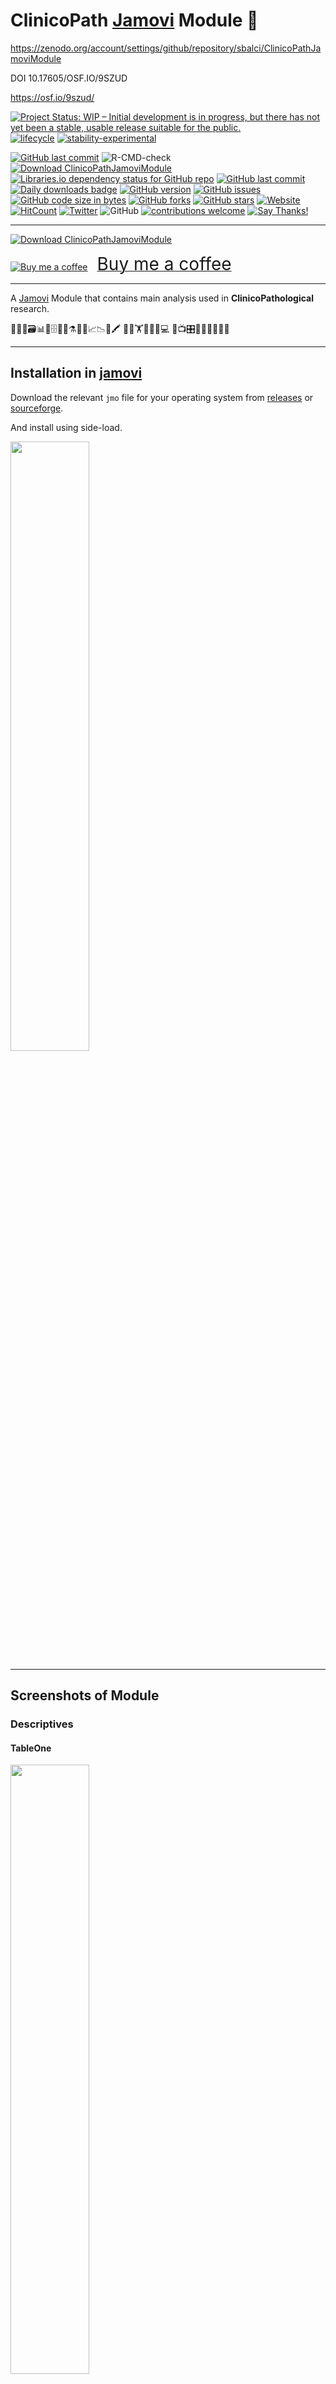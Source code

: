 
<!-- README.md is generated from README.Rmd. Please edit that file -->

# ClinicoPath [Jamovi](https://www.jamovi.org) Module 🔬

<https://zenodo.org/account/settings/github/repository/sbalci/ClinicoPathJamoviModule>

DOI 10.17605/OSF.IO/9SZUD

<https://osf.io/9szud/>

<!-- badges: start -->

[![Project Status: WIP – Initial development is in progress, but there
has not yet been a stable, usable release suitable for the
public.](https://www.repostatus.org/badges/latest/wip.svg)](https://www.repostatus.org/#wip)
[![lifecycle](https://img.shields.io/badge/lifecycle-experimental-orange.svg)](https://www.tidyverse.org/lifecycle/)
[![stability-experimental](https://img.shields.io/badge/stability-experimental-orange.svg)](https://github.com/joethorley/stability-badges#experimental)

[![GitHub last
commit](https://img.shields.io/github/last-commit/sbalci/clinicopathjamovimodule.svg)](https://github.com/sbalci/clinicopathjamovimodule/commits/master)
![R-CMD-check](https://github.com/sbalci/ClinicoPathJamoviModule/workflows/R-CMD-check/badge.svg)
[![Download
ClinicoPathJamoviModule](https://img.shields.io/sourceforge/dt/clinicopathjamovimodule.svg)](https://sourceforge.net/projects/clinicopathjamovimodule/files/latest/download)
[![Libraries.io dependency status for GitHub
repo](https://img.shields.io/librariesio/github/sbalci/clinicopathjamovimodule.svg)](https://libraries.io/github/sbalci/clinicopathjamovimodule)
[![GitHub last
commit](https://img.shields.io/github/last-commit/sbalci/clinicopathjamovimodule.svg)](https://github.com/sbalci/clinicopathjamovimodule/commits/master)
[![Daily downloads
badge](https://cranlogs.r-pkg.org/badges/last-day/clinicopathjamovimodule?color=blue)](https://CRAN.R-project.org/package=clinicopathjamovimodule)
[![GitHub
version](https://img.shields.io/badge/GitHub-0.0.1.1000-orange.svg?style=flat-square)](https://github.com/sbalci/clinicopathjamovimodule/)
[![GitHub
issues](https://img.shields.io/github/issues/sbalci/clinicopathjamovimodule.svg)](https://github.com/sbalci/clinicopathjamovimodule/issues)
[![GitHub code size in
bytes](https://img.shields.io/github/languages/code-size/sbalci/clinicopathjamovimodule.svg)](https://github.com/sbalci/clinicopathjamovimodule)
[![GitHub
forks](https://img.shields.io/github/forks/sbalci/clinicopathjamovimodule.svg)](https://github.com/sbalci/clinicopathjamovimodule/network)
[![GitHub
stars](https://img.shields.io/github/stars/sbalci/clinicopathjamovimodule.svg)](https://github.com/sbalci/clinicopathjamovimodule/stargazers)
[![Website](https://img.shields.io/badge/website-clinicopathjamovimodule-orange.svg?colorB=E91E63)](https://sbalci.github.io/clinicopathjamovimodule/)
[![HitCount](http://hits.dwyl.io/sbalci/clinicopathjamovimodule.svg)](http://hits.dwyl.io/sbalci/clinicopathjamovimodule)
[![Twitter](https://img.shields.io/twitter/url/https/github.com/sbalci/clinicopathjamovimodule.svg?style=social)](https://twitter.com/intent/tweet?text=A%20@jamovistats%20module%20for%20%23histopathology%20%23clinicopathology%20%23pathology%20%23research%20using%20various%20%23rstats%20packages%20📦.%20@serdarbalci&url=https%3A%2F%2Fgithub.com%2Fsbalci%2Fclinicopathjamovimodule)
![GitHub](https://img.shields.io/github/license/sbalci/clinicopathjamovimodule.svg)
[![contributions
welcome](https://img.shields.io/badge/contributions-welcome-brightgreen.svg?style=flat)](https://github.com/sbalci/clinicopathjamovimodule/issues)
[![Say
Thanks\!](https://img.shields.io/badge/Say%20Thanks-!-1EAEDB.svg)](https://saythanks.io/to/sbalci)
<!-- badges: end -->

<!-- [![Download ClinicoPathJamoviModule](https://sourceforge.net/sflogo.php?type=13&group_id=3162830)](https://sourceforge.net/p/clinicopathjamovimodule/) -->

<!-- [![Coverage Status](https://coveralls.io/repos/github/sbalci/clinicopathjamovimodule/badge.svg?branch=master)](https://coveralls.io/github/sbalci/clinicopathjamovimodule?branch=master) -->

<!-- [![Requirements Status](https://requires.io/github/sbalci/clinicopathjamovimodule/requirements.svg?branch=master)](https://requires.io/github/sbalci/clinicopathjamovimodule/requirements/?branch=master) -->

<!-- [![CodeFactor](https://www.codefactor.io/repository/github/sbalci/clinicopathjamovimodule/badge)](https://www.codefactor.io/repository/github/sbalci/clinicopathjamovimodule) -->

<!-- [![DepShield Badge](https://depshield.sonatype.org/badges/sbalci/clinicopathjamovimodule/depshield.svg)](https://depshield.github.io) -->

<!-- [![GuardRails badge](https://badges.guardrails.io/sbalci/clinicopathjamovimodule.svg?token=13e00877a2660679719002a221904a94ad23d9cf7d31e176ad96aeabe1987be8)](https://dashboard.guardrails.io/default/gh/sbalci/clinicopathjamovimodule) -->

-----

[![Download
ClinicoPathJamoviModule](https://a.fsdn.com/con/app/sf-download-button)](https://sourceforge.net/projects/clinicopathjamovimodule/files/latest/download)

<a class="bmc-button" target="_blank" href="https://www.buymeacoffee.com/bS0teIs"><img src="https://cdn.buymeacoffee.com/buttons/bmc-new-btn-logo.svg" alt="Buy me a coffee"><span style="margin-left:15px;font-size:28px !important;">Buy
me a coffee</span></a>

-----

A [Jamovi](https://www.jamovi.org) Module that contains main analysis
used in **ClinicoPathological** research.

🔬👀📑🗃📊🏨🗄📇📖⚗📝🎶📈📉📃🖍 🔬🔬🏋🚴🚙👨💻 📸📺🎛🔭🔬💊🔐🍫🌸

-----

## Installation in [jamovi](https://www.jamovi.org)

Download the relevant `jmo` file for your operating system from
[releases](https://github.com/sbalci/ClinicoPathJamoviModule/releases/)
or
[sourceforge](https://sourceforge.net/projects/clinicopathjamovimodule/files/latest/download).

And install using side-load.

<img src="man/figures/jamovi-sideload.gif" align="center" width = 50% />

-----

## Screenshots of Module

### Descriptives

#### TableOne

<img src="man/figures/jamovi-and-R-tableone.gif" align="center" width = 50% />

#### WriteSummary

<img src="man/figures/jamovi-write-summary-continious-variables.gif" align="center" width = 50% />

#### Report General Features

#### Frequencies

### Comparisons

#### CrossTable

<img src="man/figures/jamovi-and-R-tangram.png" align="center" width = 50% />

<img src="man/figures/jamovi-and-CrossTable-FinalFit.png" align="center" width = 50% />

#### GGStatsPlot2

<img src="man/figures/jamovi-and-R-ggstatsplot.png" align="center" width = 50% />

### Survival

#### FinalFit

<img src="man/figures/jamovi-and-survival-analysis-finalfit.png" align="center" width = 50% />

<img src="man/figures/jamovi-and-survival-analysis-finalfit-2.png" align="center" width = 50% />

<img src="man/figures/jamovi-and-survival-analysis-finalfit-3.png" align="center" width = 50% />

#### FinalFit Multivariate Survival

<img src="man/figures/jamovi-and-survival-analysis-multivariate-finalfit.png" align="center" width = 50% />

### Decision

#### Medical Decision

<img src="man/figures/jamovi-and-R-caret-from-data.png" align="center" width = 50% />

#### Decision Calculator

<img src="man/figures/jamovi-and-R-caret-user-input.png" align="center" width = 50% />

### Correlation

#### Correlation

### Agreement

#### Interrater Intrarater Reliability

-----

## Installation in R

``` r
library("devtools")
install_github("sbalci/ClinicoPath")
```

-----

<https://github.com/sbalci/ClinicoPathJamoviModule>

This repository is a template for the codes I use in [my and my friends’
histopathology
research](https://sbalci.github.io/cv/SerdarBalciMDPathologist.html).

-----

**See examples**

  - See some of the codes here:
    <https://sbalci.github.io/histopathology-template/Report.html>

  - You may also install
    [histopathR](https://sbalci.github.io/histopathR/) package to get
    all the codes as R Markdown Template.

-----

``` r
devtools::install_github("sbalci/histopathR")
rmarkdown::draft(file = "myfile",
                 template = "clinicopathological",
                 package = "histopathR",
                 create_dir = TRUE,
                 edit = TRUE)
```

  - I have tried to collect common codes in [My R Codes For Data
    Analysis](https://sbalci.github.io/MyRCodesForDataAnalysis/). I plan
    to collect them under the package
    [histopathR](https://sbalci.github.io/histopathR/) gradually.

-----

**How to use**

  - *In RStudio:*
    
      - Fork this repository. Then use this repository as template as
        described
        [here](https://help.github.com/en/articles/creating-a-repository-from-a-template).
    
      - Use RStudio project as described
        [here](https://happygitwithr.com/existing-github-first.html#new-rstudio-project-via-git-clone-1).
    
      - Do not forget to change chunk functions to `eval = TRUE`.
    
      - This template contains packages using
        [renv](https://rstudio.github.io/renv/articles/renv.html).

  - *Via Docker:*

<https://hub.docker.com/r/serdarbalci/clinicopathological>

``` bash
docker pull serdarbalci/clinicopathological
```

<https://twitter.com/serdarbalci/status/1197849208302252032>

  - *As a standalone app (for mac only):*

<https://sourceforge.net/projects/histopathr/>

<https://twitter.com/serdarbalci/status/1198348640294711296>

<https://serdarbalci.gitbook.io/parapathology/computers/computers#deploying-a-shiny-app-as-a-desktop-application-with-electron>

  - *As a Shiny app:*

Launch here: <https://serdarbalci.shinyapps.io/histopathR/>

Run in your own computer R session:

``` r
library(shiny)
runUrl("https://github.com/sbalci/histopathRshiny/raw/master/histopathRshiny.tar.gz")
```

Code here: <https://github.com/sbalci/histopathRshiny>

  - *As a jamovi module:*

Download module here:

<https://github.com/sbalci/ClinicoPathJamoviModule/raw/master/ClinicoPath.jmo>

<https://github.com/sbalci/ClinicoPathJamoviModule>

<https://sourceforge.net/projects/clinicopathjamovimodule/>

-----

**Recommended Links for Reproducible and ClinicoPathological Research**

  - [Reproducible Templates for Analysis and
    Dissemination](https://www.coursera.org/learn/reproducible-templates-analysis/home/info)

  - [Happy Git and GitHub for the useR](https://happygitwithr.com/)

  - [R-Giris Dersi
    Sunum](https://sbalci.github.io/MyRCodesForDataAnalysis/R-Giris.html)

  - [R-Giris
    Dersi](https://sbalci.github.io/MyRCodesForDataAnalysis/R-Giris.nb.html)

  - [R-Markdown Dersi
    Sunum](https://sbalci.github.io/MyRCodesForDataAnalysis/R-Markdown.nb.html)

  - [R-Markdown
    Dersi](https://sbalci.github.io/MyRCodesForDataAnalysis/R-Markdown.html)

  - [How to Prepare Data for Histopathology Research
    pdf](https://sbalci.github.io/MyRCodesForDataAnalysis/How-to-Prepare-Data-for-Histopathology-Research.pdf)

  - [How to Prepare Data for Histopathology
    Research](https://sbalci.github.io/MyRCodesForDataAnalysis/How-to-Prepare-Data-for-Histopathology-Research.nb.html)

  - [How to Prepare Data for Histopathology Research
    Presentation](https://sbalci.github.io/MyRCodesForDataAnalysis/How-to-Prepare-Data-for-Histopathology-Research.html)

  - [“The Quartz guide to bad data”nın Türkçe çevirisi: Kötü Veri
    Kılavuzu](https://sbalci.github.io/Kotu-Veri-Kilavuzu/)

  - [Create A MS Word Template for R
    Markdown](https://vimeo.com/110804387)

-----

**Please Give Me FeedBack**

<https://goo.gl/forms/YjGZ5DHgtPlR1RnB3>

-----

🔬🔬🔬🔬🔬

UNDER CONSTRUCTION 🛠⛔️⚠️🔩

<a class="twitter-follow-button" data-show-count="false" href="https://twitter.com/serdarbalci">Follow
@serdarbalci</a>

<script async src="https://platform.twitter.com/widgets.js" charset="utf-8"></script>

[![contributions
welcome](https://img.shields.io/badge/contributions-welcome-brightgreen.svg?style=flat)](https://github.com/sbalci/clinicopathjamovimodule/issue)
[![Say
Thanks\!](https://img.shields.io/badge/Say%20Thanks-!-1EAEDB.svg)](https://saythanks.io/to/sbalci)
[![HitCount](http://hits.dwyl.io/sbalci/clinicopathjamovimodule.svg)](http://hits.dwyl.io/sbalci/clinicopathjamovimodule)

<!-- Package | Status | Usage | GitHub | References -->

<!-- ----------------- | ----------------- | ----------------- | ----------------- | ----------------- -->

<!-- xxx | [![Travis Build Status](https://travis-ci.org/IndrajeetPatil/ggstatsplot.svg?branch=master)](https://travis-ci.org/IndrajeetPatil/ggstatsplot) | xxx | GitHub version | xxx -->

<!-- xxx | [![AppVeyor Build Status](https://ci.appveyor.com/api/projects/status/github/IndrajeetPatil/ggstatsplot?branch=master&svg=true)](https://ci.appveyor.com/project/IndrajeetPatil/ggstatsplot) | xxx | [![Forks](https://img.shields.io/badge/forks-88-blue.svg)](https://github.com/IndrajeetPatil/ggstatsplot/) | xxx -->

<!-- [![minimal R version](https://img.shields.io/badge/R%3E%3D-3.5.0-6666ff.svg)](https://cran.r-project.org/) | [![lifecycle](https://img.shields.io/badge/lifecycle-maturing-blue.svg)](https://www.tidyverse.org/lifecycle/) | xxx | [![Github Issues](https://img.shields.io/badge/issues-25-red.svg)](https://github.com/IndrajeetPatil/ggstatsplot/issues) | [![vignettes](https://img.shields.io/badge/vignettes-0.2.0-orange.svg?colorB=FF5722)](https://CRAN.R-project.org/package=ggstatsplot/vignettes/) -->

<!-- [![GitHub code size in bytes](https://img.shields.io/github/languages/code-size/IndrajeetPatil/ggstatsplot.svg)](https://github.com/IndrajeetPatil/ggstatsplot) | [![Coverage Status](https://coveralls.io/repos/github/IndrajeetPatil/ggstatsplot/badge.svg?branch=master)](https://coveralls.io/github/IndrajeetPatil/ggstatsplot?branch=master) | xxx | [![Github Stars](https://img.shields.io/github/stars/IndrajeetPatil/ggstatsplot.svg?style=social&label=Github)](https://github.com/IndrajeetPatil/ggstatsplot) | [![DOI](https://zenodo.org/badge/DOI/10.5281/zenodo.2074621.svg)](https://doi.org/10.5281/zenodo.2074621) -->

<!-- [![Licence](https://img.shields.io/badge/licence-GPL--3-blue.svg)](https://www.gnu.org/licenses/gpl-3.0.en.html) | [![Codecov test coverage](https://codecov.io/gh/IndrajeetPatil/ggstatsplot/branch/master/graph/badge.svg)](https://codecov.io/gh/IndrajeetPatil/ggstatsplot?branch=master) | [![HitCount](http://hits.dwyl.io/IndrajeetPatil/ggstatsplot.svg)](http://hits.dwyl.io/IndrajeetPatil/ggstatsplot) | [![Last-changedate](https://img.shields.io/badge/last%20change-2020--02--05-yellowgreen.svg)](https://github.com/IndrajeetPatil/ggstatsplot/commits/master) | [![GitHub last commit](https://img.shields.io/github/last-commit/IndrajeetPatil/ggstatsplot.svg)](https://github.com/IndrajeetPatil/ggstatsplot/commits/master) -->

<!-- [![status](https://tinyverse.netlify.com/badge/ggstatsplot)](https://CRAN.R-project.org/package=ggstatsplot) | [![R build status](https://github.com/IndrajeetPatil/ggstatsplot/workflows/R-CMD-check/badge.svg)](https://github.com/IndrajeetPatil/ggstatsplot) | [![Gitter chat](https://badges.gitter.im/gitterHQ/gitter.png)](https://gitter.im/ggstatsplot/community) | [![Project Status](http://www.repostatus.org/badges/latest/active.svg)](http://www.repostatus.org/#active) | [![contributions welcome](https://img.shields.io/badge/contributions-welcome-brightgreen.svg?style=flat)](https://github.com/IndrajeetPatil/ggstatsplot/issues) -->
